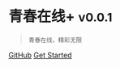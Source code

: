 # 青春在线+ <small>v0.0.1</small>

> <small>青春在线，精彩无限</small>

[GitHub](https://github.com/pengtikui/YouthPlus)
[Get Started](introduce)